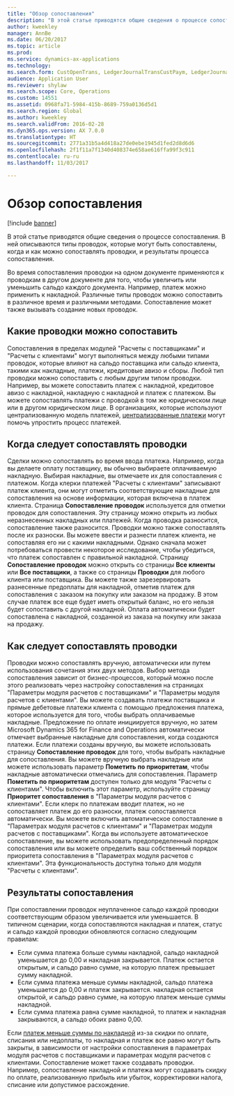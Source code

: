 ```yaml
---
title: "Обзор сопоставления"
description: "В этой статье приводятся общие сведения о процессе сопоставления. В ней описываются типы проводок, которые могут быть сопоставлены, когда и как можно сопоставлять проводки, и результаты процесса сопоставления."
author: kweekley
manager: AnnBe
ms.date: 06/20/2017
ms.topic: article
ms.prod: 
ms.service: dynamics-ax-applications
ms.technology: 
ms.search.form: CustOpenTrans, LedgerJournalTransCustPaym, LedgerJournalTransVendPaym, VendOpenTrans
audience: Application User
ms.reviewer: shylaw
ms.search.scope: Core, Operations
ms.custom: 14551
ms.assetid: 0968fa71-5984-415b-8689-759a0136d5d1
ms.search.region: Global
ms.author: kweekley
ms.search.validFrom: 2016-02-28
ms.dyn365.ops.version: AX 7.0.0
ms.translationtype: HT
ms.sourcegitcommit: 2771a31b5a4d418a27de0ebe1945d1fed2d8d6d6
ms.openlocfilehash: 2f1f11a7f1340d408374e658ae616ffa99f3c911
ms.contentlocale: ru-ru
ms.lasthandoff: 11/03/2017

---
```


# <a name="settlement-overview"></a>Обзор сопоставления

[!include [banner](../includes/banner.md)]

В этой статье приводятся общие сведения о процессе сопоставления. В ней описываются типы проводок, которые могут быть сопоставлены, когда и как можно сопоставлять проводки, и результаты процесса сопоставления.

Во время сопоставления проводки на одном документе применяются к проводкам в другом документе для того, чтобы увеличить или уменьшить сальдо каждого документа. Например, платеж можно применить к накладной. Различные типы проводок можно сопоставить в различное время и различными методами. Сопоставление может также вызывать создание новых проводок.

## <a name="what-transactions-can-be-settled"></a>Какие проводки можно сопоставить
Сопоставления в пределах модулей "Расчеты с поставщиками" и "Расчеты с клиентами" могут выполняться между любыми типами проводок, которые влияют на сальдо поставщика или сальдо клиента, такими как накладные, платежи, кредитовые авизо и сборы. Любой тип проводки можно сопоставить с любым другим типом проводки. Например, вы можете сопоставить платеж с накладной, кредитовое авизо с накладной, накладную с накладной и платеж с платежом. Вы можете сопоставлять платежи с проводкой в том же юридическом лице или в другом юридическом лице. В организациях, которые используют централизованную модель платежей, [централизованные платежи](set-up-centralized-payments.md) могут помочь упростить процесс платежей.

## <a name="when-to-settle-transactions"></a>Когда следует сопоставлять проводки
Сделки можно сопоставлять во время ввода платежа. Например, когда вы делаете оплату поставщику, вы обычно выбираете оплачиваемую накладную. Выбирая накладные, вы отмечаете их для сопоставления с платежом. Когда клерки платежей "Расчеты с клиентами" записывают платеж клиента, они могут отметить соответствующие накладные для сопоставления на основе информации, которая включена в платеж клиента. Страница **Сопоставление проводок** используется для отметки проводок для сопоставления. Эту страницу можно открыть из любых неразнесенных накладных или платежей. Когда проводка разносится, сопоставление также разносится. Проводки можно также сопоставлять после их разноски. Вы можете ввести и разнести платеж клиента, не сопоставляя его ни с какими накладными. Однако сначала может потребоваться провести некоторое исследование, чтобы убедиться, что платеж сопоставлен с правильной накладной. Страницу **Сопоставление проводок** можно открыть со страницы **Все клиенты** или **Все поставщики**, а также со страницы **Проводки** для любого клиента или поставщика. Вы можете также зарезервировать разнесенные предоплаты для накладной, отметив платеж для сопоставления с заказом на покупку или заказом на продажу. В этом случае платеж все еще будет иметь открытый баланс, но его нельзя будет сопоставить с другой накладной. Оплата автоматически будет сопоставлена с накладной, созданной из заказа на покупку или заказа на продажу.

## <a name="how-to-settle-transactions"></a>Как следует сопоставлять проводки
Проводки можно сопоставлять вручную, автоматически или путем использования сочетания этих двух методов. Выбор метода сопоставления зависит от бизнес-процессов, который можно после этого реализовать через настройку сопоставления на страницах "Параметры модуля расчетов с поставщиками" и "Параметры модуля расчетов с клиентами". Вы можете создавать платежи поставщика и прямые дебетовые платежи клиента с помощью предложения платежа, которое используется для того, чтобы выбрать оплачиваемые накладные. Предложение по оплате инициируется вручную, но затем Microsoft Dynamics 365 for Finance and Operations автоматически отмечает выбранные накладные для сопоставления, когда создаются платежи. Если платежи созданы вручную, вы можете использовать страницу **Сопоставление проводок** для того, чтобы выбрать накладные для сопоставления. Вы можете вручную выбрать накладные или можете использовать параметр **Пометить по приоритетам**, чтобы накладные автоматически отмечались для сопоставления. Параметр **Пометить по приоритетам** доступен только для модуля "Расчеты с клиентами". Чтобы включить этот параметр, используйте страницу **Приоритет сопоставления** в "Параметры модуля расчетов с клиентами". Если клерк по платежам вводит платеж, но не сопоставляет платеж до его разноски, платеж сопоставляется автоматически. Вы можете включить автоматическое сопоставление в "Параметрах модуля расчетов с клиентами" и "Параметрах модуля расчетов с поставщиками". Когда вы используете автоматическое сопоставление, вы можете использовать предопределенный порядок сопоставления или вы можете определить ваш собственный порядок приоритета сопоставления в "Параметрах модуля расчетов с клиентами". Эта функциональность доступна только для модуля "Расчеты с клиентами".

## <a name="results-of-settlement"></a>Результаты сопоставления
При сопоставлении проводок неуплаченное сальдо каждой проводки соответствующим образом увеличивается или уменьшается. В типичном сценарии, когда сопоставляются накладная и платеж, статус и сальдо каждой проводки обновляются согласно следующим правилам:

-   Если сумма платежа больше суммы накладной, сальдо накладной уменьшается до 0,00 и накладная закрывается. Платеж остается открытым, и сальдо равно сумме, на которую платеж превышает сумму накладной.
-   Если сумма платежа меньше суммы накладной, сальдо платежа уменьшается до 0,00 и платеж закрывается. накладная остается открытой, и сальдо равно сумме, на которую платеж меньше суммы накладной.
-   Если сумма платежа равна сумме накладной, то платеж и накладная закрываются, а сальдо обоих равно 0,00.

Если [платеж меньше суммы по накладной](../accounts-payable/vendor-payments-partial-amount.md) из-за скидки по оплате, списания или недоплаты, то накладная и платеж все равно могут быть закрыты, в зависимости от настройки сопоставления в параметрах модуля расчетов с поставщиками и параметрах модуля расчетов с клиентами. Сопоставление может также создавать проводки. Например, сопоставление накладной и платежа могут создавать скидку по оплате, реализованную прибыль или убыток, корректировки налога, списание или допустимое расхождение.




